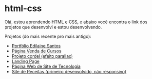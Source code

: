 # html-css

Olá, estou aprendendo HTML e CSS, e abaixo você encontra o link dos projetos que desenvolvi e estou desenvolvendo.

Projetos (do mais recente pro mais antigo):
<br>
<ul>
    <li><a href="https://edilaine-as.github.io/html-css/portifolio/index.html" target="_blank">Portfólio Edilaine Santos</a></li>
    <li><a href="https://edilaine-as.github.io/html-css/venda-cursos/index.html" target="_blank">Página Venda de Cursos</a></li>
    <li><a href="https://edilaine-as.github.io/html-css/projeto-cordel/index.html" target="_blank">Projeto cordel (efeito parallax)</a></li>
    <li><a href="https://edilaine-as.github.io/html-css/landing-page/index.html" target="_blank">Landing Page</a></li>
    <li><a href="https://edilaine-as.github.io/html-css/site-de-tecnologia/android.html" target="_blank">Página Web de Site de Tecnologia</a></li>
    <li><a href="https://edilaine-as.github.io/html-css/site-de-receitas/index.html" target="_blank">Site de Receitas (primeiro desenvolvido, não responsivo)</a></li>
</ul>
 
